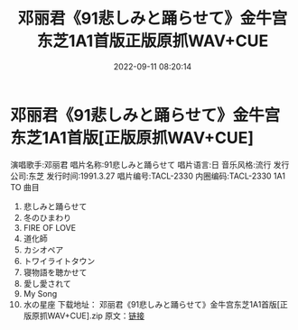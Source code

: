 ﻿---
title: 邓丽君《91悲しみと踊らせて》金牛宫东芝1A1首版正版原抓WAV+CUE
date: 2022-09-11 08:20:14
categories: WAV车载音乐、镜像
tags: 华语中文
---
# 邓丽君《91悲しみと踊らせて》金牛宫东芝1A1首版[正版原抓WAV+CUE]

演唱歌手:邓丽君
唱片名称:91悲しみと踊らせて
唱片语言:日
音乐风格:流行
发行公司:东芝
发行时间:1991.3.27
唱片编号:TACL-2330
内圈编码:TACL-2330 1A1 TO
曲目
01. 悲しみと踊らせて
02. 冬のひまわり
03. FIRE OF LOVE
04. 道化師
05. カシオペア
06. トワイライトタウン
07. 寝物語を聴かせて
08. 愛し愛されて
09. My Song
10. 水の星座
下载地址：
邓丽君《91悲しみと踊らせて》金牛宫东芝1A1首版[正版原抓WAV+CUE].zip
原文：[链接](https://blog.sina.com.cn/s/blog_1647c7e7601030zcp.html)